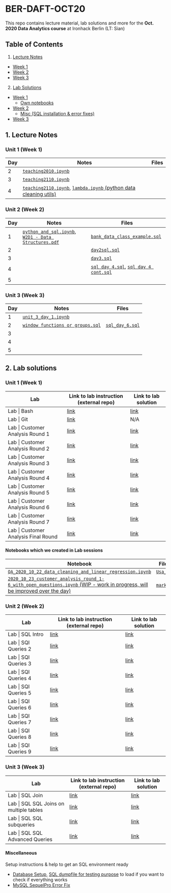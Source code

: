 # BER-DAFT-OCT20


This repo contains lecture material, lab solutions and more for the **Oct. 2020 Data Analytics course** at Ironhack Berlin (LT: Sian)

## Table of Contents

1. [Lecture Notes](#ln)
  * [Week 1](#ln_u1)
  * [Week 2](#ln_u2)
  * [Week 3](#ln_u3)
2. [Lab Solutions](#ls)
  * [Week 1](#ls_u1)
    * [Own notebooks](#ls_u1_own)
  * [Week 2](#ls_u2)
    * [Misc (SQL installation & error fixes)](#misc_u)
  * [Week 3](#ls_u3)

## 1. Lecture Notes <a name="ln"></a>

### Unit 1 (Week 1) <a name="ln_u1"></a>

| Day | Notes | Files |
|--|--|--|
|2|[`teaching2010.ipynb`](https://github.com/student-IH-labs-and-stuff/BER-DAFT-OCT20-Sian/blob/main/Other/teaching%202010.ipynb)||
|3|[`teaching2110.ipynb`](https://github.com/student-IH-labs-and-stuff/BER-DAFT-OCT20-Sian/blob/main/Other/teaching%202110.ipynb)||
|4|[`teaching2110.ipynb`](https://github.com/student-IH-labs-and-stuff/BER-DAFT-OCT20-Sian/blob/main/Other/teaching%202210.ipynb), [`lambda.ipynb` (python data cleaning utils)](https://github.com/student-IH-labs-and-stuff/BER-DAFT-OCT20-Sian/blob/main/Other/lambda.ipynb)||

### Unit 2 (Week 2) <a name="ln_u2"></a>

| Day | Notes | Files |
|--|--|--|
|1|[`python_and_sql.ipynb`](https://github.com/student-IH-labs-and-stuff/BER-DAFT-OCT20-Sian/blob/main/Other/python_and_sql.ipynb), [`W2D1 - Data Structures.pdf`](https://github.com/student-IH-labs-and-stuff/BER-DAFT-OCT20-SEDA/blob/main/lecture/unit_2/W2D1%20-%20Data%20Structures.pdf)| [`bank_data_class_example.sql`](https://github.com/student-IH-labs-and-stuff/BER-DAFT-OCT20-SEDA/blob/main/lecture/unit_2/bank_data_class_example.sql)|
|2||[`day2sql.sql`](https://github.com/student-IH-labs-and-stuff/BER-DAFT-OCT20-Sian/blob/main/Other/day2sql.sql) |
|3||[`day3.sql`](https://github.com/student-IH-labs-and-stuff/BER-DAFT-OCT20-Sian/blob/main/Other/day3.sql)|
|4||[`sql day 4.sql`](https://github.com/student-IH-labs-and-stuff/BER-DAFT-OCT20-Sian/blob/main/Other/sql%20day%204.sql), [`sql day 4 cont.sql`](https://github.com/student-IH-labs-and-stuff/BER-DAFT-OCT20-Sian/blob/main/Other/sql%20day%204%20cont.sql)|
|5|||

### Unit 3 (Week 3) <a name="ln_u3"></a>

| Day | Notes | Files |
|--|--|--|
|1|[`unit_3_day_1.ipynb`](https://github.com/student-IH-labs-and-stuff/BER-DAFT-OCT20-Sian/blob/main/Other/unit%203%20day%201.ipynb)||
|2|[`window functions or groups.sql`](https://github.com/student-IH-labs-and-stuff/BER-DAFT-OCT20-Sian/blob/main/Other/window%20functions%20or%20groups.sql)|[`sql_day_6.sql`](https://github.com/student-IH-labs-and-stuff/BER-DAFT-OCT20-Sian/blob/main/Other/sql%20day%206.sql)|
|3|||
|4|||
|5|||

## 2. Lab solutions

### Unit 1 (Week 1) <a name="ls_u1"></a>

| Lab | Link to lab instruction (external repo) | Link to lab solution |
|-----|-------------------------|----------------------|
| Lab \| Bash | [link](https://github.com/ironhack-labs/lab-bash) | [link](https://github.com/student-IH-labs-and-stuff/BER-DAFT-OCT20-SEDA/blob/main/labs/solutions/1.01_lab_bash_solution.md) |
| Lab \| Git | [link](https://github.com/ironhack-labs/lab-git) | N/A |
| Lab \| Customer Analysis Round 1| [link](https://github.com/ironhack-labs/lab-customer-analysis-round-1)| [link](https://github.com/student-IH-labs-and-stuff/BER-DAFT-OCT20-SEDA/blob/main/labs/solutions/1.03_lab_customer_analysis_round_1_solution.md)|
|Lab \| Customer Analysis Round 2| [link](https://github.com/ironhack-labs/lab-customer-analysis-round-2)| [link](https://github.com/student-IH-labs-and-stuff/BER-DAFT-OCT20-SEDA/blob/main/labs/solutions/1.04_lab_customer_analysis_round_2_solution.md) |
|Lab \| Customer Analysis Round 3| [link](https://github.com/ironhack-labs/lab-customer-analysis-round-3)| [link](https://github.com/student-IH-labs-and-stuff/BER-DAFT-OCT20-SEDA/blob/main/labs/solutions/1.05_lab_customer_analysis_round_3_solution.md) |
| Lab \| Customer Analysis Round 4 | [link](https://github.com/ironhack-labs/lab-customer-analysis-round-4)|[link](https://github.com/student-IH-labs-and-stuff/BER-DAFT-OCT20-SEDA/blob/main/labs/solutions/1.06_lab_customer_analysis_round_4_solution.md)|
|Lab \| Customer Analysis Round 5|[link](https://github.com/ironhack-labs/lab-customer-analysis-round-5)|[link](https://github.com/student-IH-labs-and-stuff/BER-DAFT-OCT20-SEDA/blob/main/labs/solutions/1.07_lab_customer_analysis_round_5_solution.md)|
|Lab \| Customer Analysis Round 6|[link](https://github.com/ironhack-labs/lab-customer-analysis-round-6)|[link](https://github.com/student-IH-labs-and-stuff/BER-DAFT-OCT20-SEDA/blob/main/labs/solutions/1.08_lab_customer_analysis_round_6_solution.md)|
|Lab \| Customer Analysis Round 7|[link](https://github.com/ironhack-labs/lab-customer-analysis-round-7)|[link](https://github.com/student-IH-labs-and-stuff/BER-DAFT-OCT20-SEDA/blob/main/labs/solutions/1.09_lab_customer_analysis_round_7_solution.md)|
|Lab \| Customer Analysis Final Round|[link](https://github.com/ironhack-labs/lab-customer-analysis-final-round)|[link](https://github.com/student-IH-labs-and-stuff/BER-DAFT-OCT20-SEDA/blob/main/labs/solutions/1.09_lab_customer_analysis_final_round_solution.md)|

#### Notebooks which we created in Lab sessions <a name="ls_u1_own"></a>

| Notebook | Files we used in this notebook |
|----------|--------------------------------|
|[`QA_2020_10_22_data_cleaning_and_linear_regression.ipynb`](https://github.com/student-IH-labs-and-stuff/BER-DAFT-OCT20-SEDA/blob/main/labs/notebooks_created_in_class/QA_2020_10_22_data_cleaning_and_linear_regression.ipynb)| [`Usa_Housing.csv`](https://github.com/student-IH-labs-and-stuff/BER-DAFT-OCT20-SEDA/blob/main/labs/notebooks_created_in_class/Usa_Housing.csv)|
|[`2020_10_23_customer_analysis_round_1-6_with_open_questions.ipynb` (WIP - work in progress, will be improved over the day)](https://github.com/student-IH-labs-and-stuff/BER-DAFT-OCT20-SEDA/blob/main/labs/notebooks_created_in_class/2020_10_23_customer_analysis_round_1-6_with_open_questions.ipynb)|[`marketing_customer_analysis.csv`](https://github.com/student-IH-labs-and-stuff/BER-DAFT-OCT20-SEDA/blob/main/labs/notebooks_created_in_class/2020_10_23_data/marketing_customer_analysis.csv)|


### Unit 2 (Week 2) <a name="ls_u2"></a>

| Lab | Link to lab instruction (external repo) | Link to lab solution |
|-----|-------------------------|--------------------------------------|
| Lab \| SQL Intro | [link](https://github.com/ironhack-labs/lab-intro-sql) | [link](https://github.com/student-IH-labs-and-stuff/BER-DAFT-OCT20-Sian/blob/main/Solutions/Labs/unit-2/2.01_lab_intro_sql_solution.md) |
| Lab \| SQl Queries 2 | [link](https://github.com/ironhack-labs/lab-sql-2) | [link](https://github.com/student-IH-labs-and-stuff/BER-DAFT-OCT20-Sian/blob/main/Solutions/Labs/unit-2/2.02_lab_sql_2_solution.md) |
| Lab \| SQl Queries 3 | [link](https://github.com/ironhack-labs/lab-sql-3)|[link](https://github.com/student-IH-labs-and-stuff/BER-DAFT-OCT20-Sian/blob/main/Solutions/Labs/unit-2/2.03_lab_sql_3_solution.md)|
| Lab \| SQl Queries 4 | [link](https://github.com/ironhack-labs/lab-sql-4) |[link](https://github.com/student-IH-labs-and-stuff/BER-DAFT-OCT20-Sian/blob/main/Solutions/Labs/unit-2/2.04_lab_sql_4_solution.md)|
| Lab \| SQl Queries 5 | [link](https://github.com/ironhack-labs/lab-sql-5) |[link](https://github.com/student-IH-labs-and-stuff/BER-DAFT-OCT20-Sian/blob/main/Solutions/Labs/unit-2/SQL_lab-5-outputs_Solutions.md)|
| Lab \| SQl Queries 6 | [link](https://github.com/ironhack-labs/lab-sql-6) |[link](https://github.com/student-IH-labs-and-stuff/BER-DAFT-OCT20-Sian/blob/main/Solutions/Labs/unit-2/2.06_lab_sql_6_solution.md)|
| Lab \| SQl Queries 7 | [link](https://github.com/ironhack-labs/lab-sql-7) |[link](https://github.com/student-IH-labs-and-stuff/BER-DAFT-OCT20-Sian/blob/main/Solutions/Labs/unit-2/2.07_lab_sql_7_solution.md)|
| Lab \| SQl Queries 8 | [link](https://github.com/ironhack-labs/lab-sql-8) |[link](https://github.com/student-IH-labs-and-stuff/BER-DAFT-OCT20-Sian/blob/main/Solutions/Labs/unit-2/2.08_lab_sql_8_solution.md)|
| Lab \| SQl Queries 9 | [link](https://github.com/ironhack-labs/lab-sql-9) |[link](https://github.com/student-IH-labs-and-stuff/BER-DAFT-OCT20-Sian/blob/main/Solutions/Labs/unit-2/2.09_lab_sql_9_solution.md)|

### Unit 3 (Week 3) <a name="ls_u3"></a>

| Lab | Link to lab instruction (external repo) | Link to lab solution |
|-----|-------------------------|--------------------------------------|
|Lab \| SQL Join| [link](https://github.com/ironhack-labs/lab-sql-join) | [link](https://github.com/student-IH-labs-and-stuff/BER-DAFT-OCT20-Sian/blob/main/Solutions/Labs/unit-3/3.01_lab_sql_join_solution.md) |
|Lab \| SQL SQL Joins on multiple tables| [link](https://github.com/ironhack-labs/lab-sql-join-multiple-tables) | [link](https://github.com/student-IH-labs-and-stuff/BER-DAFT-OCT20-Sian/blob/main/Solutions/Labs/unit-3/3.02_lab_sql_join_multiple_tables_solution.md) |
|Lab \| SQL SQL subqueries| [link](https://github.com/ironhack-labs/lab-sql-subqueries) | [link](https://github.com/student-IH-labs-and-stuff/BER-DAFT-OCT20-Sian/blob/main/Solutions/Labs/unit-3/3.05_lab_sql_subqueries_solution.md) |
|Lab \| SQL SQL Advanced Queries| [link](https://github.com/ironhack-labs/lab-sql-advanced-queries) | [link](https://github.com/student-IH-labs-and-stuff/BER-DAFT-OCT20-Sian/blob/main/Solutions/Labs/unit-3/3.06_lab_sql_advanced_queries_solution.md) |




#### Miscellaneous <a name="misc_u2"></a>

Setup instructions & help to get an SQL environment ready
* [Database Setup](https://github.com/student-IH-labs-and-stuff/BER-DAFT-OCT20-SEDA/blob/main/misc/setup_instructions_for_next_week/database_setup.md), [SQL dumpfile for testing purpose](https://github.com/student-IH-labs-and-stuff/BER-DAFT-OCT20-SEDA/blob/main/misc/setup_instructions_for_next_week/mysql_dump.sql) to load if you want to check if everything works
* [MySQL SequelPro Error Fix](https://github.com/student-IH-labs-and-stuff/BER-DAFT-OCT20-SEDA/blob/main/misc/setup_instructions_for_next_week/mysql_sequelpro_error_fix.md)
